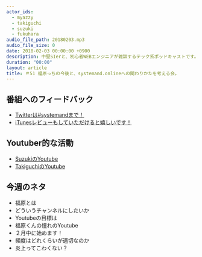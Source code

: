 ```yaml
---
actor_ids:
  - myazzy
  - takiguchi
  - suzuki
  - fukuhara
audio_file_path: 20180203.mp3
audio_file_size: 0
date: 2018-02-03 00:00:00 +0900
description: 中堅SIerと、初心者WEBエンジニアが雑談するテック系ポッドキャストです。
duration: "00:00"
layout: article
title: ＃51 福原っちの今後と、systemand.onlineへの関わりかたを考える会。
---
```

## 番組へのフィードバック
* [Twitterは#systemandまで！](https://twitter.com/search?q=%23systemand)
* [iTunesレビューもしていただけると嬉しいです！](https://itunes.apple.com/jp/podcast/systemand-online/id1205168408?mt=2)

## Youtuber的な活動
* [SuzukiのYoutube](https://www.youtube.com/channel/UCqTozqKO5AWD8OccCnW3Rvw)
* [TakiguchiのYoutube](https://www.youtube.com/channel/UCtoXGiMeDggQPdGoanDE2sA)


## 今週のネタ
* 福原とは
* どういうチャンネルにしたいか
* Youtubeの目標は
* 福原くんの憧れのYoutube
* ２月中に始めます！
* 頻度はどれくらいが適切なのか
* 炎上ってこわくない？

